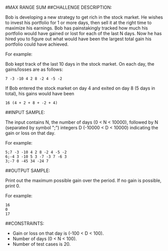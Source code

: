 #MAX RANGE SUM
##CHALLENGE DESCRIPTION:

Bob is developing a new strategy to get rich in the stock market. He wishes to invest his portfolio for 1 or more days, then sell it at the right time to maximize his earnings. Bob has painstakingly tracked how much his portfolio would have gained or lost for each of the last N days. Now he has hired you to figure out what would have been the largest total gain his portfolio could have achieved.

For example:

Bob kept track of the last 10 days in the stock market. On each day, the gains/losses are as follows:

    7 -3 -10 4 2 8 -2 4 -5 -2

If Bob entered the stock market on day 4 and exited on day 8 (5 days in total), his gains would have been

    16 (4 + 2 + 8 + -2 + 4)

##INPUT SAMPLE:

The input contains N, the number of days (0 < N < 10000), followed by N (separated by symbol ";") integers D (-10000 < D < 10000) indicating the gain or loss on that day.

For example:

    5;7 -3 -10 4 2 8 -2 4 -5 -2
    6;-4 3 -10 5 3 -7 -3 7 -6 3
    3;-7 0 -45 34 -24 7

##OUTPUT SAMPLE:

Print out the maximum possible gain over the period. If no gain is possible, print 0.

For example:

    16
    0
    17

##CONSTRAINTS:

*  Gain or loss on that day is (-100 < D < 100).
*  Number of days (0 < N < 100).
*  Number of test cases is 20.
